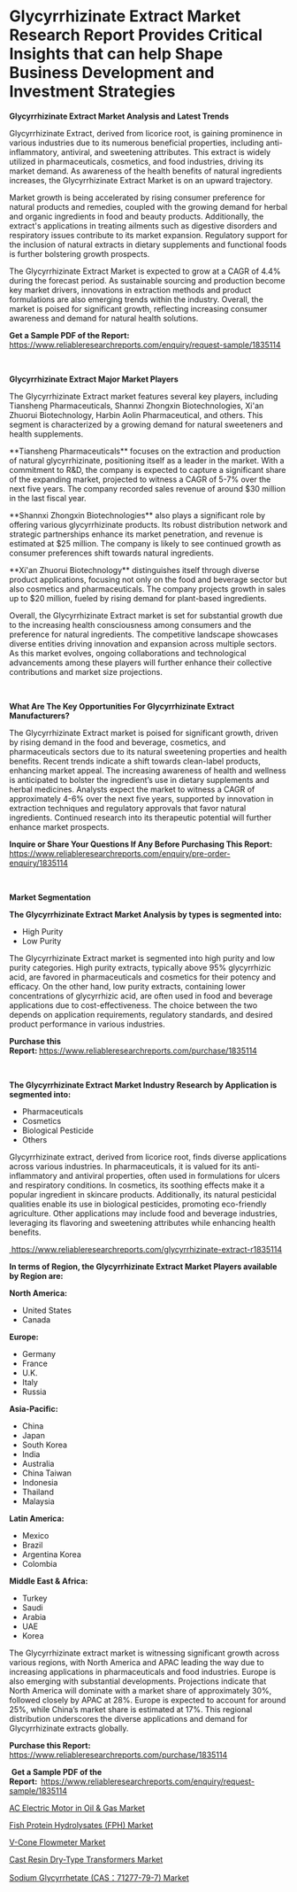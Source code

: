 <p><h1>Glycyrrhizinate Extract Market Research Report Provides Critical Insights that can help Shape Business Development and Investment Strategies</h1></p><p><strong>Glycyrrhizinate Extract Market Analysis and Latest Trends</strong></p>
<p><p>Glycyrrhizinate Extract, derived from licorice root, is gaining prominence in various industries due to its numerous beneficial properties, including anti-inflammatory, antiviral, and sweetening attributes. This extract is widely utilized in pharmaceuticals, cosmetics, and food industries, driving its market demand. As awareness of the health benefits of natural ingredients increases, the Glycyrrhizinate Extract Market is on an upward trajectory.</p><p>Market growth is being accelerated by rising consumer preference for natural products and remedies, coupled with the growing demand for herbal and organic ingredients in food and beauty products. Additionally, the extract's applications in treating ailments such as digestive disorders and respiratory issues contribute to its market expansion. Regulatory support for the inclusion of natural extracts in dietary supplements and functional foods is further bolstering growth prospects.</p><p>The Glycyrrhizinate Extract Market is expected to grow at a CAGR of 4.4% during the forecast period. As sustainable sourcing and production become key market drivers, innovations in extraction methods and product formulations are also emerging trends within the industry. Overall, the market is poised for significant growth, reflecting increasing consumer awareness and demand for natural health solutions.</p></p>
<p><strong>Get a Sample PDF of the Report:&nbsp;</strong> <a href="https://www.reliableresearchreports.com/enquiry/request-sample/1835114?utm_campaign=13&utm_medium=2&utm_source=Github&utm_content=ia&utm_term=31122024&utm_id=glycyrrhizinate-extract">https://www.reliableresearchreports.com/enquiry/request-sample/1835114</a></p>
<p>&nbsp;</p>
<p><strong>Glycyrrhizinate Extract Major Market Players</strong></p>
<p><p>The Glycyrrhizinate Extract market features several key players, including Tiansheng Pharmaceuticals, Shannxi Zhongxin Biotechnologies, Xi'an Zhuorui Biotechnology, Harbin Aolin Pharmaceutical, and others. This segment is characterized by a growing demand for natural sweeteners and health supplements.</p><p>**Tiansheng Pharmaceuticals** focuses on the extraction and production of natural glycyrrhizinate, positioning itself as a leader in the market. With a commitment to R&D, the company is expected to capture a significant share of the expanding market, projected to witness a CAGR of 5-7% over the next five years. The company recorded sales revenue of around $30 million in the last fiscal year.</p><p>**Shannxi Zhongxin Biotechnologies** also plays a significant role by offering various glycyrrhizinate products. Its robust distribution network and strategic partnerships enhance its market penetration, and revenue is estimated at $25 million. The company is likely to see continued growth as consumer preferences shift towards natural ingredients.</p><p>**Xi'an Zhuorui Biotechnology** distinguishes itself through diverse product applications, focusing not only on the food and beverage sector but also cosmetics and pharmaceuticals. The company projects growth in sales up to $20 million, fueled by rising demand for plant-based ingredients.</p><p>Overall, the Glycyrrhizinate Extract market is set for substantial growth due to the increasing health consciousness among consumers and the preference for natural ingredients. The competitive landscape showcases diverse entities driving innovation and expansion across multiple sectors. As this market evolves, ongoing collaborations and technological advancements among these players will further enhance their collective contributions and market size projections.</p></p>
<p>&nbsp;</p>
<p><strong>What Are The Key Opportunities For Glycyrrhizinate Extract Manufacturers?</strong></p>
<p><p>The Glycyrrhizinate Extract market is poised for significant growth, driven by rising demand in the food and beverage, cosmetics, and pharmaceuticals sectors due to its natural sweetening properties and health benefits. Recent trends indicate a shift towards clean-label products, enhancing market appeal. The increasing awareness of health and wellness is anticipated to bolster the ingredient’s use in dietary supplements and herbal medicines. Analysts expect the market to witness a CAGR of approximately 4-6% over the next five years, supported by innovation in extraction techniques and regulatory approvals that favor natural ingredients. Continued research into its therapeutic potential will further enhance market prospects.</p></p>
<p><strong>Inquire or Share Your Questions If Any Before Purchasing This Report:</strong> <a href="https://www.reliableresearchreports.com/enquiry/pre-order-enquiry/1835114?utm_campaign=13&utm_medium=2&utm_source=Github&utm_content=ia&utm_term=31122024&utm_id=glycyrrhizinate-extract">https://www.reliableresearchreports.com/enquiry/pre-order-enquiry/1835114</a></p>
<p>&nbsp;</p>
<p><strong>Market Segmentation</strong></p>
<p><strong>The Glycyrrhizinate Extract Market Analysis by types is segmented into:</strong></p>
<p><ul><li>High Purity</li><li>Low Purity</li></ul></p>
<p><p>The Glycyrrhizinate Extract market is segmented into high purity and low purity categories. High purity extracts, typically above 95% glycyrrhizic acid, are favored in pharmaceuticals and cosmetics for their potency and efficacy. On the other hand, low purity extracts, containing lower concentrations of glycyrrhizic acid, are often used in food and beverage applications due to cost-effectiveness. The choice between the two depends on application requirements, regulatory standards, and desired product performance in various industries.</p></p>
<p><strong>Purchase this Report:&nbsp;</strong><a href="https://www.reliableresearchreports.com/purchase/1835114?utm_campaign=13&utm_medium=2&utm_source=Github&utm_content=ia&utm_term=31122024&utm_id=glycyrrhizinate-extract">https://www.reliableresearchreports.com/purchase/1835114</a></p>
<p>&nbsp;</p>
<p><strong>The Glycyrrhizinate Extract Market Industry Research by Application is segmented into:</strong></p>
<p><ul><li>Pharmaceuticals</li><li>Cosmetics</li><li>Biological Pesticide</li><li>Others</li></ul></p>
<p><p>Glycyrrhizinate extract, derived from licorice root, finds diverse applications across various industries. In pharmaceuticals, it is valued for its anti-inflammatory and antiviral properties, often used in formulations for ulcers and respiratory conditions. In cosmetics, its soothing effects make it a popular ingredient in skincare products. Additionally, its natural pesticidal qualities enable its use in biological pesticides, promoting eco-friendly agriculture. Other applications may include food and beverage industries, leveraging its flavoring and sweetening attributes while enhancing health benefits.</p></p>
<p><a href="https://www.reliableresearchreports.com/glycyrrhizinate-extract-r1835114?utm_campaign=13&utm_medium=2&utm_source=Github&utm_content=ia&utm_term=31122024&utm_id=glycyrrhizinate-extract">&nbsp;https://www.reliableresearchreports.com/glycyrrhizinate-extract-r1835114</a></p>
<p><strong>In terms of Region, the Glycyrrhizinate Extract Market Players available by Region are:</strong></p>
<p>
    <p> <strong> North America: </strong>
        <ul>
            <li>United States</li>
            <li>Canada</li>
        </ul>
        </p> 
    <p> <strong> Europe: </strong>
        <ul>
            <li>Germany</li>
            <li>France</li>
            <li>U.K.</li>
            <li>Italy</li>
            <li>Russia</li>
        </ul>
        </p> 
    <p> <strong> Asia-Pacific: </strong>
        <ul>
            <li>China</li>
            <li>Japan</li>
            <li>South Korea</li>
            <li>India</li>
            <li>Australia</li>
            <li>China Taiwan</li>
            <li>Indonesia</li>
            <li>Thailand</li>
            <li>Malaysia</li>
        </ul>
        </p> 
    <p> <strong> Latin America: </strong>
        <ul>
            <li>Mexico</li>
            <li>Brazil</li>
            <li>Argentina Korea</li>
            <li>Colombia</li>
        </ul>
        </p> 
    <p> <strong> Middle East & Africa: </strong>
        <ul>
            <li>Turkey</li>
            <li>Saudi</li>
            <li>Arabia</li>
            <li>UAE</li>
            <li>Korea</li>
        </ul>
    </p>
    </p>
<p><p>The Glycyrrhizinate extract market is witnessing significant growth across various regions, with North America and APAC leading the way due to increasing applications in pharmaceuticals and food industries. Europe is also emerging with substantial developments. Projections indicate that North America will dominate with a market share of approximately 30%, followed closely by APAC at 28%. Europe is expected to account for around 25%, while China’s market share is estimated at 17%. This regional distribution underscores the diverse applications and demand for Glycyrrhizinate extracts globally.</p></p>
<p><strong>Purchase this Report: </strong><a href="https://www.reliableresearchreports.com/purchase/1835114?utm_campaign=13&utm_medium=2&utm_source=Github&utm_content=ia&utm_term=31122024&utm_id=glycyrrhizinate-extract">https://www.reliableresearchreports.com/purchase/1835114</a></p>
<p>&nbsp;<strong>Get a Sample PDF of the Report:&nbsp;&nbsp;</strong><a href="https://www.reliableresearchreports.com/enquiry/request-sample/1835114?utm_campaign=13&utm_medium=2&utm_source=Github&utm_content=ia&utm_term=31122024&utm_id=glycyrrhizinate-extract">https://www.reliableresearchreports.com/enquiry/request-sample/1835114</a></p>
<p><strong></strong></p>
<p><p><a href="https://github.com/MariaWashington76/Market-Research-Report-List-1/blob/main/ac-electric-motor-in-oil-gas-market.md?utm_campaign=13&utm_medium=2&utm_source=Github&utm_content=ia&utm_term=31122024&utm_id=glycyrrhizinate-extract">AC Electric Motor in Oil & Gas Market</a></p><p><a href="https://github.com/rosamariarocque98/Market-Research-Report-List-1/blob/main/fish-protein-hydrolysates-fph-market.md?utm_campaign=13&utm_medium=2&utm_source=Github&utm_content=ia&utm_term=31122024&utm_id=glycyrrhizinate-extract">Fish Protein Hydrolysates (FPH) Market</a></p><p><a href="https://github.com/dolorespeddico90/Market-Research-Report-List-1/blob/main/v-cone-flowmeter-market.md?utm_campaign=13&utm_medium=2&utm_source=Github&utm_content=ia&utm_term=31122024&utm_id=glycyrrhizinate-extract">V-Cone Flowmeter Market</a></p><p><a href="https://github.com/suleimannichelle7/Market-Research-Report-List-1/blob/main/cast-resin-dry-type-transformers-market.md?utm_campaign=13&utm_medium=2&utm_source=Github&utm_content=ia&utm_term=31122024&utm_id=glycyrrhizinate-extract">Cast Resin Dry-Type Transformers Market</a></p><p><a href="https://github.com/krinerstormy331/Market-Research-Report-List-1/blob/main/sodium-glycyrrhetate-cas71277-79-7-market.md?utm_campaign=13&utm_medium=2&utm_source=Github&utm_content=ia&utm_term=31122024&utm_id=glycyrrhizinate-extract">Sodium Glycyrrhetate (CAS：71277-79-7) Market</a></p></p>